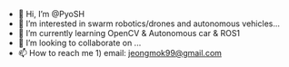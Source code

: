 - 👋 Hi, I’m @PyoSH
- 👀 I’m interested in swarm robotics/drones and autonomous vehicles...
- 🌱 I’m currently learning OpenCV & Autonomous car & ROS1
- 💞️ I’m looking to collaborate on ...
- 📫 How to reach me 
      1) email: jeongmok99@gmail.com 

<!---
PyoSH/PyoSH is a ✨ special ✨ repository because its `README.md` (this file) appears on your GitHub profile.
You can click the Preview link to take a look at your changes.
--->
